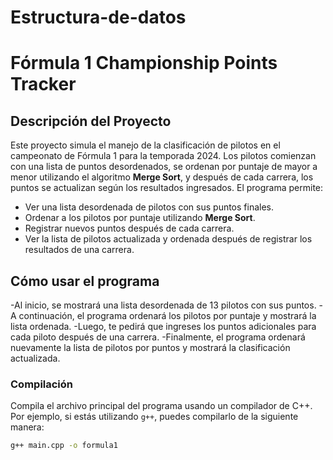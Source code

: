 # Estructura-de-datos
# Fórmula 1 Championship Points Tracker

## Descripción del Proyecto

Este proyecto simula el manejo de la clasificación de pilotos en el campeonato de Fórmula 1 para la temporada 2024. 
Los pilotos comienzan con una lista de puntos desordenados, se ordenan por puntaje de mayor a menor utilizando el algoritmo **Merge Sort**,
y después de cada carrera, los puntos se actualizan según los resultados ingresados. El programa permite:

- Ver una lista desordenada de pilotos con sus puntos finales.
- Ordenar a los pilotos por puntaje utilizando **Merge Sort**.
- Registrar nuevos puntos después de cada carrera.
- Ver la lista de pilotos actualizada y ordenada después de registrar los resultados de una carrera.

## Cómo usar el programa
-Al inicio, se mostrará una lista desordenada de 13 pilotos con sus puntos.
-A continuación, el programa ordenará los pilotos por puntaje y mostrará la lista ordenada.
-Luego, te pedirá que ingreses los puntos adicionales para cada piloto después de una carrera.
-Finalmente, el programa ordenará nuevamente la lista de pilotos por puntos y mostrará la clasificación actualizada.


### Compilación

Compila el archivo principal del programa usando un compilador de C++. Por ejemplo, si estás utilizando `g++`, puedes compilarlo de la siguiente manera:

```bash
g++ main.cpp -o formula1


